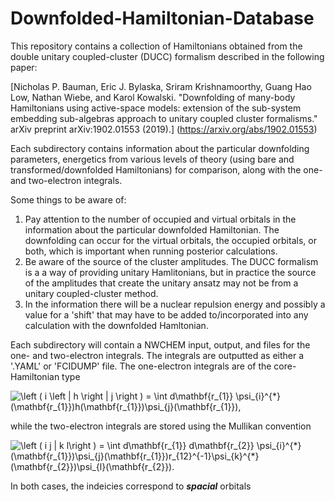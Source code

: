 # Downfolded-Hamiltonian-Database

This repository contains a collection of Hamiltonians obtained from the double 
unitary coupled-cluster (DUCC) formalism described in the following paper:

[Nicholas P. Bauman, Eric J. Bylaska, Sriram Krishnamoorthy, Guang Hao Low, 
Nathan Wiebe, and Karol Kowalski. "Downfolding of many-body Hamiltonians using 
active-space models: extension of the sub-system embedding sub-algebras approach 
to unitary coupled cluster formalisms." arXiv preprint arXiv:1902.01553 (2019).]
(https://arxiv.org/abs/1902.01553)

Each subdirectory contains information about the particular downfolding parameters,
energetics from various levels of theory (using bare and transformed/downfolded 
Hamiltonians) for comparison, along with the one- and two-electron integrals. 

Some things to be aware of:
  1. Pay attention to the number of occupied and virtual orbitals in the 
     information about the particular downfolded Hamiltonian. The downfolding can 
     occur for the virtual orbitals, the occupied orbitals, or both, which is 
     important when running posterior calculations.
  2. Be aware of the source of the cluster amplitudes. The DUCC formalism is a 
     a way of providing unitary Hamlitonians, but in practice the source of the
     amplitudes that create the unitary ansatz may not be from a unitary 
     coupled-cluster method.
  3. In the information there will be a nuclear repulsion energy and possibly a 
     value for a 'shift' that may have to be added to/incorporated into any 
     calculation with the downfolded Hamltonian. 
     
Each subdirectory will contain a NWCHEM input, output, and files for the one- and 
two-electron integrals. The integrals are outputted as either a '.YAML' or 'FCIDUMP'
file. The one-electron integrals are of the core-Hamiltonian type

<img src="https://latex.codecogs.com/svg.latex?\left&space;(&space;i&space;\left&space;|&space;h&space;\right&space;|&space;j&space;\right&space;)&space;=&space;\int&space;d\mathbf{r_{1}}&space;\psi_{i}^{*}(\mathbf{r_{1}})h(\mathbf{r_{1}})\psi_{j}(\mathbf{r_{1}})," title="\left ( i \left | h \right | j \right ) = \int d\mathbf{r_{1}} \psi_{i}^{*}(\mathbf{r_{1}})h(\mathbf{r_{1}})\psi_{j}(\mathbf{r_{1}})," />

while the two-electron integrals are stored using the Mullikan convention

<img src="https://latex.codecogs.com/svg.latex?\left&space;(&space;i&space;j&space;|&space;k&space;l\right&space;)&space;=&space;\int&space;d\mathbf{r_{1}}&space;d\mathbf{r_{2}}&space;\psi_{i}^{*}(\mathbf{r_{1}})\psi_{j}(\mathbf{r_{1}})r_{12}^{-1}\psi_{k}^{*}(\mathbf{r_{2}})\psi_{l}(\mathbf{r_{2}})." title="\left ( i j | k l\right ) = \int d\mathbf{r_{1}} d\mathbf{r_{2}} \psi_{i}^{*}(\mathbf{r_{1}})\psi_{j}(\mathbf{r_{1}})r_{12}^{-1}\psi_{k}^{*}(\mathbf{r_{2}})\psi_{l}(\mathbf{r_{2}})." />

In both cases, the indeicies correspond to ***spacial*** orbitals
